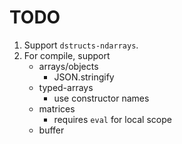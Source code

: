 TODO
====

1. Support `dstructs-ndarrays`.
2. For compile, support
	-	arrays/objects
		-	JSON.stringify
	-	typed-arrays
		-	use constructor names
	-	matrices
		-	requires `eval` for local scope
	-	buffer
